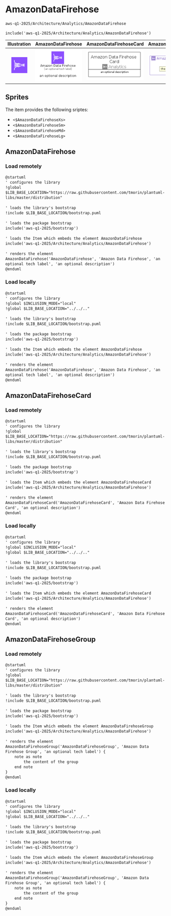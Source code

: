 # AmazonDataFirehose


```text
aws-q1-2025/Architecture/Analytics/AmazonDataFirehose
```

```text
include('aws-q1-2025/Architecture/Analytics/AmazonDataFirehose')
```



| Illustration | AmazonDataFirehose | AmazonDataFirehoseCard | AmazonDataFirehoseGroup |
| :---: | :---: | :---: | :---: |
| ![illustration for Illustration](../../../aws-q1-2025/Architecture/Analytics/AmazonDataFirehose.png) | ![illustration for AmazonDataFirehose](../../../aws-q1-2025/Architecture/Analytics/AmazonDataFirehose.Local.png) | ![illustration for AmazonDataFirehoseCard](../../../aws-q1-2025/Architecture/Analytics/AmazonDataFirehoseCard.Local.png) | ![illustration for AmazonDataFirehoseGroup](../../../aws-q1-2025/Architecture/Analytics/AmazonDataFirehoseGroup.Local.png) |



## Sprites
The item provides the following sriptes:

- `<$AmazonDataFirehoseXs>`
- `<$AmazonDataFirehoseSm>`
- `<$AmazonDataFirehoseMd>`
- `<$AmazonDataFirehoseLg>`





## AmazonDataFirehose

### Load remotely
```plantuml
@startuml
' configures the library
!global $LIB_BASE_LOCATION="https://raw.githubusercontent.com/tmorin/plantuml-libs/master/distribution"

' loads the library's bootstrap
!include $LIB_BASE_LOCATION/bootstrap.puml

' loads the package bootstrap
include('aws-q1-2025/bootstrap')

' loads the Item which embeds the element AmazonDataFirehose
include('aws-q1-2025/Architecture/Analytics/AmazonDataFirehose')

' renders the element
AmazonDataFirehose('AmazonDataFirehose', 'Amazon Data Firehose', 'an optional tech label', 'an optional description')
@enduml
```

### Load locally
```plantuml
@startuml
' configures the library
!global $INCLUSION_MODE="local"
!global $LIB_BASE_LOCATION="../../.."

' loads the library's bootstrap
!include $LIB_BASE_LOCATION/bootstrap.puml

' loads the package bootstrap
include('aws-q1-2025/bootstrap')

' loads the Item which embeds the element AmazonDataFirehose
include('aws-q1-2025/Architecture/Analytics/AmazonDataFirehose')

' renders the element
AmazonDataFirehose('AmazonDataFirehose', 'Amazon Data Firehose', 'an optional tech label', 'an optional description')
@enduml
```

## AmazonDataFirehoseCard

### Load remotely
```plantuml
@startuml
' configures the library
!global $LIB_BASE_LOCATION="https://raw.githubusercontent.com/tmorin/plantuml-libs/master/distribution"

' loads the library's bootstrap
!include $LIB_BASE_LOCATION/bootstrap.puml

' loads the package bootstrap
include('aws-q1-2025/bootstrap')

' loads the Item which embeds the element AmazonDataFirehoseCard
include('aws-q1-2025/Architecture/Analytics/AmazonDataFirehose')

' renders the element
AmazonDataFirehoseCard('AmazonDataFirehoseCard', 'Amazon Data Firehose Card', 'an optional description')
@enduml
```

### Load locally
```plantuml
@startuml
' configures the library
!global $INCLUSION_MODE="local"
!global $LIB_BASE_LOCATION="../../.."

' loads the library's bootstrap
!include $LIB_BASE_LOCATION/bootstrap.puml

' loads the package bootstrap
include('aws-q1-2025/bootstrap')

' loads the Item which embeds the element AmazonDataFirehoseCard
include('aws-q1-2025/Architecture/Analytics/AmazonDataFirehose')

' renders the element
AmazonDataFirehoseCard('AmazonDataFirehoseCard', 'Amazon Data Firehose Card', 'an optional description')
@enduml
```

## AmazonDataFirehoseGroup

### Load remotely
```plantuml
@startuml
' configures the library
!global $LIB_BASE_LOCATION="https://raw.githubusercontent.com/tmorin/plantuml-libs/master/distribution"

' loads the library's bootstrap
!include $LIB_BASE_LOCATION/bootstrap.puml

' loads the package bootstrap
include('aws-q1-2025/bootstrap')

' loads the Item which embeds the element AmazonDataFirehoseGroup
include('aws-q1-2025/Architecture/Analytics/AmazonDataFirehose')

' renders the element
AmazonDataFirehoseGroup('AmazonDataFirehoseGroup', 'Amazon Data Firehose Group', 'an optional tech label') {
    note as note
        the content of the group
    end note
}
@enduml
```

### Load locally
```plantuml
@startuml
' configures the library
!global $INCLUSION_MODE="local"
!global $LIB_BASE_LOCATION="../../.."

' loads the library's bootstrap
!include $LIB_BASE_LOCATION/bootstrap.puml

' loads the package bootstrap
include('aws-q1-2025/bootstrap')

' loads the Item which embeds the element AmazonDataFirehoseGroup
include('aws-q1-2025/Architecture/Analytics/AmazonDataFirehose')

' renders the element
AmazonDataFirehoseGroup('AmazonDataFirehoseGroup', 'Amazon Data Firehose Group', 'an optional tech label') {
    note as note
        the content of the group
    end note
}
@enduml
```

